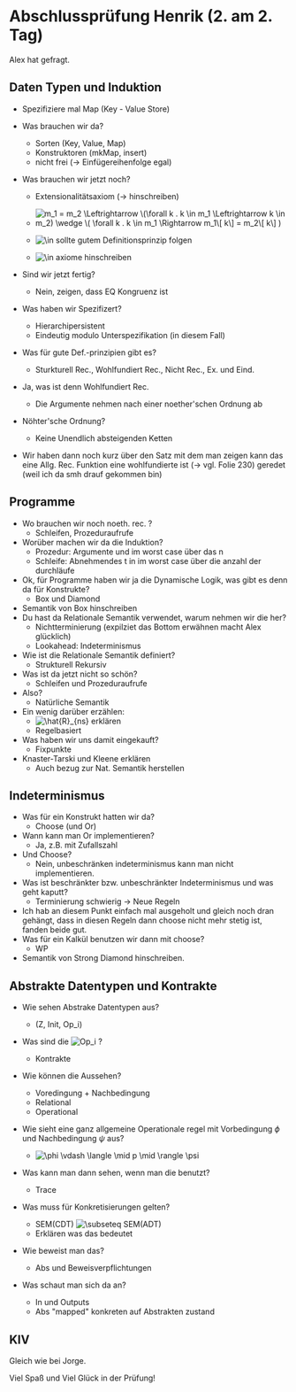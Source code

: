 Abschlussprüfung Henrik (2. am 2. Tag)
======================================

Alex hat gefragt.

Daten Typen und Induktion
-------------------------
* Spezifiziere mal Map (Key - Value Store)
* Was brauchen wir da?
    - Sorten (Key, Value, Map)
    - Konstruktoren (mkMap, insert)
    - nicht frei (-> Einfügereihenfolge egal)

* Was brauchen wir jetzt noch?
    - Extensionalitätsaxiom (-> hinschreiben)
    - ![$m_1 = m_2 \Leftrightarrow \(\forall k . k \in m_1 \Leftrightarrow k \in m_2) \wedge \( \forall k . k \in m_1 \Rightarrow m_1\[ k\] = m_2\[ k\] )$](https://render.githubusercontent.com/render/math?math=%24m_1%20%3D%20m_2%20%5CLeftrightarrow%20%5C(%5Cforall%20k%20.%20k%20%5Cin%20m_1%20%5CLeftrightarrow%20k%20%5Cin%20m_2)%20%5Cwedge%20%5C(%20%5Cforall%20k%20.%20k%20%5Cin%20m_1%20%5CRightarrow%20m_1%5B%20k%5D%20%3D%20m_2%5B%20k%5D%20)%24)

    - ![$\in$](https://render.githubusercontent.com/render/math?math=%24%5Cin%24)
 sollte gutem Definitionsprinzip folgen
    - ![$\in$](https://render.githubusercontent.com/render/math?math=%24%5Cin%24)
 axiome hinschreiben
* Sind wir jetzt fertig?
    - Nein, zeigen, dass EQ Kongruenz ist
* Was haben wir Spezifizert?
    - Hierarchipersistent
    - Eindeutig modulo Unterspezifikation (in diesem Fall)
* Was für gute Def.-prinzipien gibt es?
    - Sturkturell Rec., Wohlfundiert Rec., Nicht Rec., Ex. und Eind. 

* Ja, was ist denn Wohlfundiert Rec.
    - Die Argumente nehmen nach einer noether'schen Ordnung ab
* Nöhter'sche Ordnung?
    - Keine Unendlich absteigenden Ketten
* Wir haben dann noch kurz über den Satz mit dem man zeigen kann das eine Allg. Rec. Funktion eine wohlfundierte ist (-> vgl. Folie 230) geredet (weil ich da smh drauf gekommen bin)

Programme
---------

* Wo brauchen wir noch noeth. rec. ?
    - Schleifen, Prozeduraufrufe
* Worüber machen wir da die Induktion?
    - Prozedur: Argumente und im worst case über das n
    - Schleife: Abnehmendes t in im worst case über die anzahl der durchläufe
* Ok, für Programme haben wir ja die Dynamische Logik, was gibt es denn da für Konstrukte?
    - Box und Diamond
* Semantik von Box hinschreiben
* Du hast da Relationale Semantik verwendet, warum nehmen wir die her?
    - Nichtterminierung (expilziet das Bottom erwähnen macht Alex glücklich)
    - Lookahead: Indeterminismus
* Wie ist die Relationale Semantik definiert?
    - Strukturell Rekursiv
* Was ist da jetzt nicht so schön?
    - Schleifen und Prozeduraufrufe
* Also?
    - Natürliche Semantik
* Ein wenig darüber erzählen:
    - ![$\hat{R}_{ns}$](https://render.githubusercontent.com/render/math?math=%24%5Chat%7BR%7D_%7Bns%7D%24) erklären
    - Regelbasiert
* Was haben wir uns damit eingekauft?
    - Fixpunkte
* Knaster-Tarski und Kleene erklären
    - Auch bezug zur Nat. Semantik herstellen

Indeterminismus  
---------------

* Was für ein Konstrukt hatten wir da?
    - Choose (und Or)
* Wann kann man Or implementieren?
    - Ja, z.B. mit Zufallszahl
* Und Choose?
    - Nein, unbeschränken indeterminismus kann man nicht implementieren.
* Was ist beschränkter bzw. unbeschränkter Indeterminismus und was geht kaputt?
    - Terminierung schwierig -> Neue Regeln
* Ich hab an diesem Punkt einfach mal ausgeholt und gleich noch dran gehängt, dass in diesen Regeln dann choose nicht mehr stetig ist, fanden beide gut.
* Was für ein Kalkül benutzen wir dann mit choose?
    - WP
* Semantik von Strong Diamond hinschreiben.

Abstrakte Datentypen und Kontrakte
----------------------------------

* Wie sehen Abstrake Datentypen aus?
    - (Z, Init, Op_i)
* Was sind die ![$Op_i$](https://render.githubusercontent.com/render/math?math=%24Op_i%24)
? 
    - Kontrakte
* Wie können die Aussehen?
    - Voredingung + Nachbedingung
    - Relational
    - Operational
* Wie sieht eine ganz allgemeine Operationale regel mit Vorbedingung $\phi$ und Nachbedingung $\psi$ aus?
    - ![$\phi \vdash \langle \mid p \mid \rangle \psi$](https://render.githubusercontent.com/render/math?math=%24%5Cphi%20%5Cvdash%20%5Clangle%20%5Cmid%20p%20%5Cmid%20%5Crangle%20%5Cpsi%24)

* Was kann man dann sehen, wenn man die benutzt?
    - Trace
* Was muss für Konkretisierungen gelten?
    - SEM(CDT) ![$\subseteq$](https://render.githubusercontent.com/render/math?math=%24%5Csubseteq%24)
 SEM(ADT)
    - Erklären was das bedeutet
* Wie beweist man das?
    - Abs und Beweisverpflichtungen
* Was schaut man sich da an?
    - In und Outputs
    - Abs "mapped" konkreten auf Abstrakten zustand

KIV
---

Gleich wie bei Jorge.

Viel Spaß und Viel Glück in der Prüfung! 
